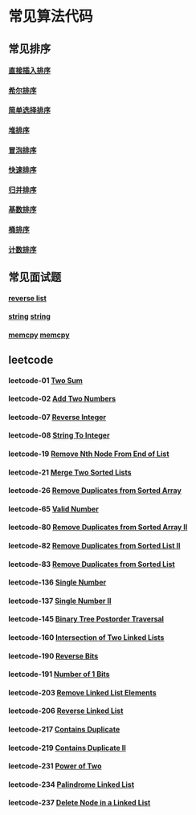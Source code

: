 # 常见算法代码

## 常见排序
#### [直接插入排序][Insert]
#### [希尔排序][Shell]
#### [简单选择排序][Select]
#### [堆排序][Heap]
#### [冒泡排序][Bubble]
#### [快速排序][Quick]
#### [归并排序][Merge]
#### [基数排序][Radix]
#### [桶排序][Bucket]
#### [计数排序][Counting]

## 常见面试题
#### [reverse list][Reverse]
#### [string] [string]
#### [memcpy] [memcpy]

## leetcode
#### leetcode-01 [Two Sum][001]
#### leetcode-02 [Add Two Numbers][002]
#### leetcode-07 [Reverse Integer][007]
#### leetcode-08 [String To Integer][008]
#### leetcode-19 [Remove Nth Node From End of List][019]
#### leetcode-21 [Merge Two Sorted Lists][021]
#### leetcode-26 [Remove Duplicates from Sorted Array][026]
#### leetcode-65 [Valid Number][065]
#### leetcode-80 [Remove Duplicates from Sorted Array II][080]
#### leetcode-82 [Remove Duplicates from Sorted List II][082]
#### leetcode-83 [Remove Duplicates from Sorted List][083]
#### leetcode-136 [Single Number][136]
#### leetcode-137 [Single Number II][137]
#### leetcode-145 [Binary Tree Postorder Traversal][145]
#### leetcode-160 [Intersection of Two Linked Lists][160]
#### leetcode-190 [Reverse Bits][190]
#### leetcode-191 [Number of 1 Bits][191]
#### leetcode-203 [Remove Linked List Elements][203]
#### leetcode-206 [Reverse Linked List][206]
#### leetcode-217 [Contains Duplicate][217]
#### leetcode-219 [Contains Duplicate II][219]
#### leetcode-231 [Power of Two][231]
#### leetcode-234 [Palindrome Linked List][234]
#### leetcode-237 [Delete Node in a Linked List][237]



[Bubble]: https://github.com/NicoleRobin/algorithm/blob/master/Algorithm/sort/BubbleSort/BubbleSort.cpp
[Heap]: https://github.com/NicoleRobin/algorithm/blob/master/Algorithm/sort/HeapSort/HeapSort.cpp
[Insert]: https://github.com/NicoleRobin/algorithm/blob/master/Algorithm/sort/InsertSort/InsertSort.cpp
[Quick]: https://github.com/NicoleRobin/algorithm/blob/master/Algorithm/sort/QuickSort/QuickSort.cpp
[Select]: https://github.com/NicoleRobin/algorithm/blob/master/Algorithm/sort/SelectSort/SelectSort.cpp
[Shell]: https://github.com/NicoleRobin/algorithm/blob/master/Algorithm/sort/ShellSort/ShellSort.cpp
[Merge]: https://github.com/NicoleRobin/algorithm/blob/master/Algorithm/sort/MergeSort/MergeSort.cpp
[Radix]: https://github.com/NicoleRobin/algorithm/blob/master/Algorithm/sort/RadixSort/RadixSort.cpp
[Bucket]: https://github.com/NicoleRobin/algorithm/blob/master/Algorithm/sort/BucketSort/BucketSort.cpp
[Counting]: https://github.com/NicoleRobin/algorithm/blob/master/Algorithm/sort/CountingSort/CountingSort.cpp

[Reverse]: https://github.com/NicoleRobin/algorithm/blob/master/Algorithm/interview/ReverseList/ReverseList.cpp
[string]: https://github.com/NicoleRobin/algorithm/blob/master/Algorithm/interview/string
[memcpy]: https://github.com/NicoleRobin/algorithm/blob/master/Algorithm/interview/memcpy

[001]: https://github.com/NicoleRobin/algorithm/blob/master/Algorithm/leetcode/TwoSum/TwoSum.cpp
[002]: https://github.com/NicoleRobin/algorithm/blob/master/Algorithm/leetcode/AddTwoNumbers/AddTwoNumbers.cpp
[007]: https://github.com/NicoleRobin/algorithm/blob/master/Algorithm/leetcode/ReverseInteger/ReverseInteger.cpp
[008]: https://github.com/NicoleRobin/algorithm/blob/master/Algorithm/leetcode/StringToInteger/StringToInteger.cpp
[019]: https://github.com/NicoleRobin/algorithm/blob/master/Algorithm/leetcode/RemoveNthNodeFromEndOfList/RemoveNthNodeFromEndOfList.cpp
[021]: https://github.com/NicoleRobin/algorithm/blob/master/Algorithm/leetcode/MergeTwoSortedLists/MergeTwoSortedLists.cpp
[026]: https://github.com/NicoleRobin/algorithm/blob/master/Algorithm/leetcode/RemoveDuplicatesFromSortedArray/RemoveDuplicatesFromSortedArray.cpp
[065]: https://github.com/NicoleRobin/algorithm/blob/master/Algorithm/leetcode/ValidNumber/ValidNumber.cpp
[080]: https://github.com/NicoleRobin/algorithm/blob/master/Algorithm/leetcode/RemoveDuplicatesFromSortedArrayII/RemoveDuplicatesFromSortedArrayII.cpp
[082]: https://github.com/NicoleRobin/algorithm/blob/master/Algorithm/leetcode/RemoveDuplicatesFromSortedListII/RemoveDuplicatesFromSortedListII.cpp
[083]: https://github.com/NicoleRobin/algorithm/blob/master/Algorithm/leetcode/RemoveDuplicatesFromSortedList/RemoveDuplicatesFromSortedList.cpp
[136]: https://github.com/NicoleRobin/algorithm/blob/master/Algorithm/leetcode/SingleNumber/SingleNumber.cpp
[137]: https://github.com/NicoleRobin/algorithm/blob/master/Algorithm/leetcode/SingleNumberII/SingleNumberII.cpp
[145]: https://github.com/NicoleRobin/algorithm/blob/master/Algorithm/leetcode/BinaryTreePostorderTraversal/BinaryTreePostorderTraversal.cpp
[160]: https://github.com/NicoleRobin/algorithm/blob/master/Algorithm/leetcode/SingleNumberII/SingleNumberII.cpp
[190]: https://github.com/NicoleRobin/algorithm/blob/master/Algorithm/leetcode/ReverseBits/ReverseBits.cpp
[191]: https://github.com/NicoleRobin/algorithm/blob/master/Algorithm/leetcode/NumberOf1Bits/NumberOf1Bits.cpp
[203]: https://github.com/NicoleRobin/algorithm/blob/master/Algorithm/leetcode/RemoveLinkedListElements/RemoveLinkedListElements.cpp
[206]: https://github.com/NicoleRobin/algorithm/blob/master/Algorithm/leetcode/ReverseLinkedList/ReverseLinkedList.cpp
[217]: https://github.com/NicoleRobin/algorithm/blob/master/Algorithm/leetcode/ContainsDuplicate/ContainsDuplicate.cpp
[219]: https://github.com/NicoleRobin/algorithm/blob/master/Algorithm/leetcode/ContainsDuplicateII/ContainsDuplicateII.cpp
[231]: https://github.com/NicoleRobin/algorithm/blob/master/Algorithm/leetcode/PowerOfTwo/PowerOfTwo.cpp
[234]: https://github.com/NicoleRobin/algorithm/blob/master/Algorithm/leetcode/PalindromeLinkedList/PalindromeLinkedList.cpp
[237]: https://github.com/NicoleRobin/algorithm/blob/master/Algorithm/leetcode/DeleteNodeInALinkedList/DeleteNodeInALinkedList.cpp

